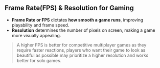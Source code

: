 ## Frame Rate(FPS) & Resolution for Gaming 

- **Frame Rate or FPS** dictates **how smooth a game runs**, improving playability and frame speed. 
- **Resolution** determines the number of pixels on screen, making a game more visually appealing.


> A higher FPS is better for competitive multiplayer games as they require faster reactions, players who want their game to look as beautiful as possible may prioritize a higher resolution and works better for solo games.










